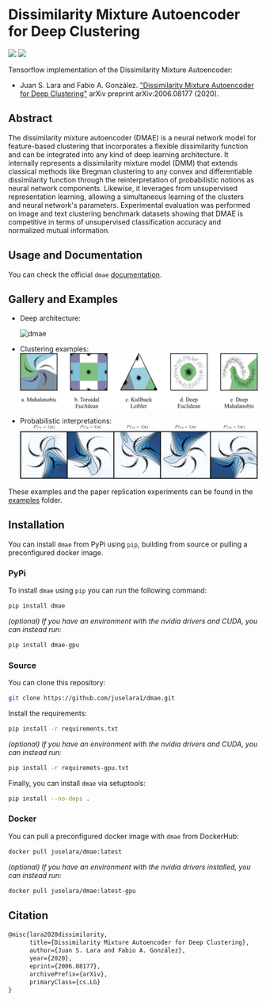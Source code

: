 # Dissimilarity Mixture Autoencoder for Deep Clustering

<a href="https://pypi.python.org/pypi/dmae"><img src="https://img.shields.io/pypi/v/dmae.svg"/></a>
<a href="https://hub.docker.com/repository/docker/juselara/dmae"><img src="https://img.shields.io/badge/docker-v1.1.2-blue"></a>

Tensorflow implementation of the Dissimilarity Mixture Autoencoder:

* Juan S. Lara and Fabio A. González. ["Dissimilarity Mixture Autoencoder for Deep Clustering"](https://arxiv.org/abs/2006.08177) arXiv preprint arXiv:2006.08177 (2020).

## Abstract

The dissimilarity mixture autoencoder (DMAE) is a neural network model for feature-based clustering that incorporates a flexible dissimilarity function and can be integrated into any kind of deep learning architecture. It internally represents a dissimilarity mixture model (DMM) that extends classical methods like Bregman clustering to any convex and differentiable dissimilarity function through the reinterpretation of probabilistic notions as neural network components. Likewise, it leverages from unsupervised representation learning, allowing a simultaneous learning of the clusters and neural network's parameters. Experimental evaluation was performed on image and text clustering benchmark datasets showing that DMAE is competitive in terms of unsupervised classification accuracy and normalized mutual information.

## Usage and Documentation

You can check the official `dmae` [documentation](https://dmae.readthedocs.io/en/latest/index.html).

## Gallery and Examples

* Deep architecture:

    ![dmae](https://raw.githubusercontent.com/larajuse/Resources/master/dmae/dmae.svg)

* Clustering examples:
    ![clustering](https://raw.githubusercontent.com/juselara1/Resources/master/dmae/clustering_examples.svg)

* Probabilistic interpretations:
    ![probabilistic](https://raw.githubusercontent.com/juselara1/Resources/master/dmae/probabilistic.svg)

These examples and the paper replication experiments can be found in the [examples](https://github.com/juselara1/dmae/tree/main/examples) folder.

## Installation

You can install `dmae` from PyPi using `pip`, building from source or pulling a preconfigured docker image.

### PyPi

To install `dmae` using `pip` you can run the following command:

```sh
pip install dmae
```

*(optional) If you have an environment with the nvidia drivers and CUDA, you can instead run:*

```sh
pip install dmae-gpu
```

### Source

You can clone this repository:

```sh
git clone https://github.com/juselara1/dmae.git
```

Install the requirements:

```sh
pip install -r requirements.txt
```

*(optional) If you have an environment with the nvidia drivers and CUDA, you can instead run:*

```sh
pip install -r requiremets-gpu.txt
```

Finally, you can install `dmae` via setuptools:

```sh
pip install --no-deps .
```

### Docker 

You can pull a preconfigured docker image with `dmae` from DockerHub:

```sh
docker pull juselara/dmae:latest
```

*(optional) If you have an environment with the nvidia drivers installed, you can instead run:*

```sh
docker pull juselara/dmae:latest-gpu
```

## Citation

```
@misc{lara2020dissimilarity,
      title={Dissimilarity Mixture Autoencoder for Deep Clustering}, 
      author={Juan S. Lara and Fabio A. González},
      year={2020},
      eprint={2006.08177},
      archivePrefix={arXiv},
      primaryClass={cs.LG}
}
```
